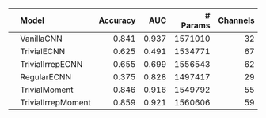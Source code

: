|    | Model              |   Accuracy |   AUC |   # Params |   Channels |   N Layers |
|:---|:-------------------|-----------:|------:|-----------:|-----------:|-----------:|
|    | VanillaCNN         |      0.841 | 0.937 |    1571010 |         32 |          5 |
|    | TrivialECNN        |      0.625 | 0.491 |    1534771 |         67 |          5 |
|    | TrivialIrrepECNN   |      0.655 | 0.699 |    1556543 |         62 |          5 |
|    | RegularECNN        |      0.375 | 0.828 |    1497417 |         29 |          5 |
|    | TrivialMoment      |      0.846 | 0.916 |    1549792 |         55 |          5 |
|    | TrivialIrrepMoment |      0.859 | 0.921 |    1560606 |         59 |          5 |
